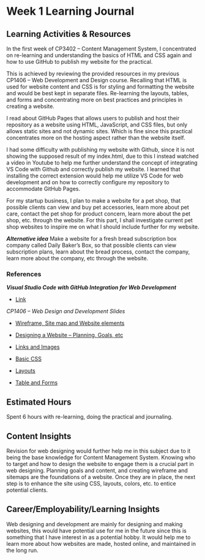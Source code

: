 # Week 1 Learning Journal

## Learning Activities & Resources
In the first week of CP3402 – Content Management System, I concentrated on re-learning and understanding the basics of HTML and CSS again and how to use GitHub to publish my website for the practical.

This is achieved by reviewing the provided resources in my previous CP1406 – Web Development and Design course. Recalling that HTML is used for website content and CSS is for styling and formatting the website and would be best kept in separate files. Re-learning the layouts, tables, and forms and concentrating more on best practices and principles in creating a website.

I read about GitHub Pages that allows users to publish and host their repository as a website using HTML, JavaScript, and CSS files, but only allows static sites and not dynamic sites. Which is fine since this practical concentrates more on the hosting aspect rather than the website itself. 

I had some difficulty with publishing my website with Github, since it is not showing the supposed result of my index.html, due to this I instead watched a video in Youtube to help me further understand the concept of integrating VS Code with Github and correctly publish my website. I learned that installing the correct extension would help me utilize VS Code for web development and on how to correctly configure my repository to accommodate GitHub Pages.

For my startup business, I plan to make a website for a pet shop, that possible clients can view and buy pet accessories, learn more about pet care, contact the pet shop for product concern, learn more about the pet shop, etc. through the website. For this part, I shall investigate current pet shop websites to inspire me on what I should include further for my website.

***Alternative idea*** 
Make a website for a fresh bread subscription box company called Daily Baker’s Box, so that possible clients can view subscription plans, learn about the bread process, contact the company, learn more about the company, etc through the website. 

### References
***Visual Studio Code with GitHub Integration for Web Development***
- [Link](https://www.youtube.com/watch?v=_WEyoLuuyYo)

*CP1406 – Web Design and Development Slides*
- [Wireframe, Site map and Website elements](https://learn.jcu.edu.au/ultra/courses/_169646_1/outline/file/_7134017_1)

- [Designing a Website – Planning, Goals, etc](https://learn.jcu.edu.au/ultra/courses/_169646_1/outline/file/_7134016_1)

- [Links and Images](https://learn.jcu.edu.au/ultra/courses/_169646_1/outline/file/_7134023_1)

- [Basic CSS](https://learn.jcu.edu.au/ultra/courses/_169646_1/outline/file/_7134015_1)

- [Layouts](https://learn.jcu.edu.au/ultra/courses/_169646_1/outline/file/_7134021_1)

- [Table and Forms](https://learn.jcu.edu.au/ultra/courses/_169646_1/outline/file/_7134022_1)


## Estimated Hours
Spent 6 hours with re-learning, doing the practical and journaling.

## Content Insights
Revision for web designing would further help me in this subject due to it being the base knowledge for Content Management System. Knowing who to target and how to design the website to engage them is a crucial part in web designing. Planning goals and content, and creating wireframe and sitemaps are the foundations of a website. Once they are in place, the next step is to enhance the site using CSS, layouts, colors, etc. to entice potential clients.

## Career/Employability/Learning Insights
Web designing and development are mainly for designing and making websites, this would have potential use for me in the future since this is something that I have interest in as a potential hobby. It would help me to learn more about how websites are made, hosted online, and maintained in the long run.
